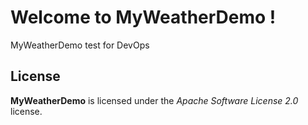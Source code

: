 # Welcome to MyWeatherDemo !


MyWeatherDemo test for DevOps



## License

**MyWeatherDemo** is licensed under the *Apache Software License 2.0* license.

